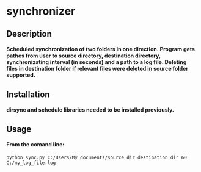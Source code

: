 # synchronizer
## Description
#### Scheduled synchronization of two folders in one direction. Program gets pathes from user to source directory, destination directory, synchronizating interval (in seconds) and a path to a log file. Deleting files in destination folder if relevant files were deleted in source folder supported.
## Installation
#### dirsync and schedule libraries needed to be installed previously.
## Usage
#### From the comand line:
`python sync.py C:/Users/My_documents/source_dir destination_dir 60 C:/my_log_file.log`
